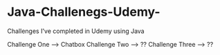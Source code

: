 # Java-Challenegs-Udemy-
Challenges I've completed in Udemy using Java 

Challenge One --> Chatbox 
Challenge Two --> ??
Challenge Three --> ??
